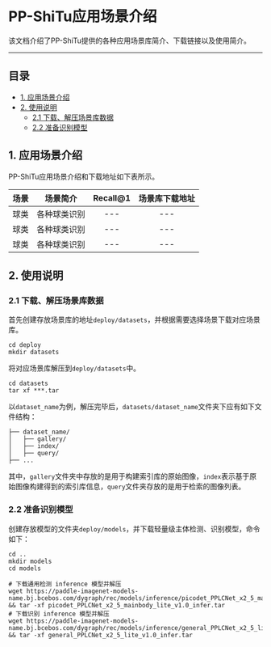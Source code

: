 # PP-ShiTu应用场景介绍

该文档介绍了PP-ShiTu提供的各种应用场景库简介、下载链接以及使用简介。

------

## 目录

- [1. 应用场景介绍](#1-应用场景介绍)
- [2. 使用说明](#2-使用说明)
  - [2.1 下载、解压场景库数据](#21-下载解压场景库数据)
  - [2.2 准备识别模型](#22-准备识别模型)

<a name="1. 应用场景介绍"></a>

## 1. 应用场景介绍

PP-ShiTu应用场景介绍和下载地址如下表所示。

| 场景 |场景简介|Recall@1|场景库下载地址|
|:---:|:---:|:---:|:---:|
| 球类 | 各种球类识别 | --- | --- |
| 球类 | 各种球类识别 | --- | --- |
| 球类 | 各种球类识别 | --- | --- |



<a name="2. 使用说明"></a>

## 2. 使用说明

<a name="2.1 下载、解压场景库数据"></a>

### 2.1 下载、解压场景库数据
首先创建存放场景库的地址`deploy/datasets`，并根据需要选择场景下载对应场景库。

```shell
cd deploy
mkdir datasets
```
将对应场景库解压到`deploy/datasets`中。
```shell
cd datasets
tar xf ***.tar
```
以`dataset_name`为例，解压完毕后，`datasets/dataset_name`文件夹下应有如下文件结构：
```shel
├── dataset_name/
│   ├── gallery/
│   ├── index/
│   ├── query/
├── ...
```
其中，`gallery`文件夹中存放的是用于构建索引库的原始图像，`index`表示基于原始图像构建得到的索引库信息，`query`文件夹存放的是用于检索的图像列表。

<a name="2.2 准备识别模型"></a>

### 2.2 准备识别模型
创建存放模型的文件夹`deploy/models`，并下载轻量级主体检测、识别模型，命令如下：
```shellc
cd ..
mkdir models
cd models

# 下载通用检测 inference 模型并解压
wget https://paddle-imagenet-models-name.bj.bcebos.com/dygraph/rec/models/inference/picodet_PPLCNet_x2_5_mainbody_lite_v1.0_infer.tar && tar -xf picodet_PPLCNet_x2_5_mainbody_lite_v1.0_infer.tar
# 下载识别 inference 模型并解压
wget https://paddle-imagenet-models-name.bj.bcebos.com/dygraph/rec/models/inference/general_PPLCNet_x2_5_lite_v1.0_infer.tar && tar -xf general_PPLCNet_x2_5_lite_v1.0_infer.tar
```

